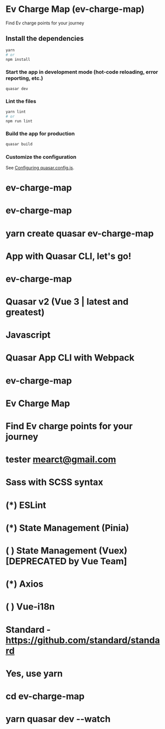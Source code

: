 # Ev Charge Map (ev-charge-map)

Find Ev charge points for your journey

## Install the dependencies
```bash
yarn
# or
npm install
```

### Start the app in development mode (hot-code reloading, error reporting, etc.)
```bash
quasar dev
```


### Lint the files
```bash
yarn lint
# or
npm run lint
```



### Build the app for production
```bash
quasar build
```

### Customize the configuration
See [Configuring quasar.config.js](https://v2.quasar.dev/quasar-cli-webpack/quasar-config-js).
# ev-charge-map
# ev-charge-map



# yarn create quasar ev-charge-map
# App with Quasar CLI, let's go!
# ev-charge-map
# Quasar v2 (Vue 3 | latest and greatest)
# Javascript
# Quasar App CLI with Webpack
# ev-charge-map
# Ev Charge Map
# Find Ev charge points for your journey
# tester <mearct@gmail.com>
# Sass with SCSS syntax
# (*)   ESLint
# (*)   State Management (Pinia)
# ( )   State Management (Vuex) [DEPRECATED by Vue Team]
# (*)   Axios
# ( )   Vue-i18n
# Standard - https://github.com/standard/standard
# Yes, use yarn
# cd ev-charge-map
# yarn quasar dev --watch
